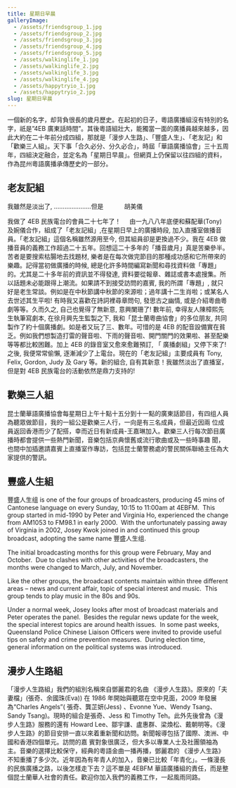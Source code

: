 ```yaml
---
title: 星期日早晨
galleryImage:
  - /assets/friendsgroup_1.jpg
  - /assets/friendsgroup_2.jpg
  - /assets/friendsgroup_3.jpg
  - /assets/friendsgroup_4.jpg
  - /assets/friendsgroup_5.jpg
  - /assets/walkinglife_1.jpg
  - /assets/walkinglife_2.jpg
  - /assets/walkinglife_3.jpg
  - /assets/walkinglife_4.jpg
  - /assets/happytryio_1.jpg
  - /assets/happytryio_2.jpg
slug: 星期日早晨
---
```


一個新的名字，却背負很長的歲月歷史。在起初的日子，粵語廣播組沒有特別的名字，祇是”4EB 廣東話時間”。其後粵語組壯大，能獨當一面的廣播員越來越多，因此大約在二十年前分成四組，那就是「漫步人生路」、「豐盛人生」、「老友記」和「歡樂三人組」。天下事「合久必分、分久必合」，時屆「華語廣播協會」三十五周年，四組決定融合，並定名為「星期日早晨」。但網頁上仍保留以往四組的資料，作為昆州粵語廣播承傳歷史的一部分。

## 老友記組

我雖然是淡出了, …………………但是            胡美儀

我做了 4EB 民族電台的會員二十七年了！     由一九八八年底便和蘇配華(Tony) 及婉儀合作，組成了「老友記組」,在星期日早上的廣播時段, 加入直播室做播音員。「老友記組」這個名稱雖然源用至今, 但其組員卻是更換過不少。我在 4EB 做播音員的義務工作超過二十五年。回想這二十多年的「播音歲月」真是苦樂參半。苦者是要搜索枯腸地去找題材, 樂者是在每次做完節目的那種成功感和它所帶來的樂趣。記得當初做廣播的時候, 總是化許多時間編寫新聞和尋找資料做「專題」的。尤其是二十多年前的資訊並不得發達, 資料要從報章、雜誌或書本處搜集。所以話題未必能跟得上潮流。如果請不到接受訪問的嘉賓, 我的所謂「專題」, 就只好是老生常談。例如是在中秋節講中秋節的來源啦；過年講十二生肖啦；或某名人去世述其生平啦! 有時我又喜歡在詩詞裡尋章問句, 發思古之幽情, 或是介紹粵曲粵劇等等。久而久之, 自己也覺得了無新意, 意興闌珊了! 數年前, 幸得友人陳樟熙先生執筆寫劇本, 在徐月興先生監製之下, 我和「昆士蘭粵曲協會」的多位朋友, 共同製作了約十個廣播劇。如是者又玩了三、數年。可惜的是 4EB 的配音設備實在貧乏。例如我們想製造打雷的聲音啦、下雨的聲音啦、開門關門的效果啦、甚至配樂等等都比較困難。加上 4EB 的錄音室又愈來愈難預訂, 「 廣播劇組」又停下來了! 之後, 我便常常偷懶, 逐漸減少了上電台。現在的「老友記組」主要成員有 Tony, Felix, Gordon, Judy 及 Gary 等。新的組合, 自有其新意！我雖然淡出了直播室，但是對 4EB 民族電台的活動依然是鼎力支持的!

## 歡樂三人組

昆士蘭華語廣播協會每星期日上午十點十五分到十一點的廣東話節目，有四组人員為聽眾做節目，我的一組公是歡樂三人行，一向是有三名成員，但最近因兩 位成員返回香港而少了配搭，幸而近日有新成員-王嘉琳加入。歡樂三人行每次節目廣播時都會提供一些熱門新聞，音樂包括京典懷舊或流行歌曲或及一些時事趣 聞，也間中加插邀請嘉賓上直播室作專訪，包括昆士蘭警務處的警民關係聯絡主任為大家提供的警訊。

## 豐盛人生組

豐盛人生组 is one of the four groups of broadcasters, producing 45 mins of Cantonese language on every Sunday, 10:15 to 11:00am at 4EBFM.  This group started in mid-1990 by Peter and Virginia Ho, experienced the change from AM1053 to FM98.1 in early 2000.  With the unfortunately passing away of Virginia in 2002, Josey Kwok joined in and continued this group broadcast, adopting the same name 豐盛人生组.

The initial broadcasting months for this group were February, May and October.  Due to clashes with other activities of the broadcasters, the months were changed to March, July, and November.

Like the other groups, the broadcast contents maintain within three different areas – news and current affair, topic of special interest and music.  This group tends to play music in the 80s and 90s.

Under a normal week, Josey looks after most of broadcast materials and Peter operates the panel.  Besides the regular news update for the week, the special interest topics are around health issues.  In some past weeks, Queensland Police Chinese Liaison Officers were invited to provide useful tips on safety and crime prevention measures.  During election time, general information on the political systems was introduced.

## 漫步人生路組

「漫步人生路組」我們的組別名稱來自鄧麗君的名曲 《漫步人生路》。原來的「夫妻檔」(張奇、余國珠(Eva)) 在 1986 年開始與聽眾在空中見面，2009 年發展為“Charles Angels”( 張奇、龔芷妍(Jess) 、Evonne Yue、Wendy Tsang、Sandy Tsang)。現時的組合是張奇、Jess 和 Timothy Teh。此外先後曾為《漫步人生路》服務的還有 Howard Lee、鄒宇謙、盧惠群、梁煥松、戴朝明等。《漫步人生路》的節目安排一直以來着重新聞和訪問。新聞報導包括了國際、澳洲、中國和香港四個單元。訪問的嘉 賓對象很廣泛，但大多以專業人士及社團領袖為主。音樂的選擇比較保守，經典的粵語金曲一播再播，鄧麗君的 《漫步人生路》不知重播了多少次。近年因為有年青人的加入，音樂已比較「年青化」。一條漫長的民族廣播之路，以後怎樣走下去？這不單是 4EBFM 華語廣播組的責任，而是整個昆士蘭華人社會的責任。歡迎你加入我們的義務工作，一起風雨同路。
